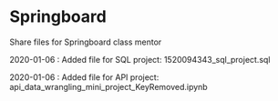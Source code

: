 # Springboard
Share files for Springboard class mentor


2020-01-06 : Added file for SQL project: 1520094343_sql_project.sql

2020-01-06 : Added file for API project: api_data_wrangling_mini_project_KeyRemoved.ipynb
